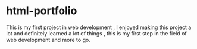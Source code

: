 # html-portfolio
This is my first project in web development , I enjoyed making this project a lot and definitely learned a lot of things , this is my first step in the field of web development and more to go.
